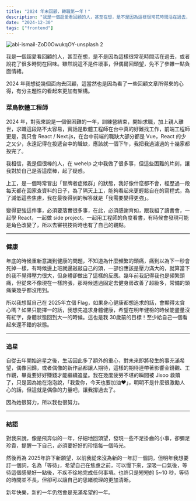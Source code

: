 ```yaml
---
title: "2024 年末回顧，轉職第一年！"
description: "我是一個超愛看回顧的人，甚至在想，是不是因為這樣很常花時間活在過去，或者說花了很多時間在回味。雖然說這不是件壞事，但偶爾回頭望，免不了參雜一點負面情緒。"
date: "2024-12-30"
tags: ["frontend"]
---
```


![abi-ismail-ZoD0OwukqOY-unsplash 2](https://github.com/user-attachments/assets/0358bea5-b0f1-4a9f-b32d-cc2580b45c4d)

我是一個超愛看回顧的人，甚至在想，是不是因為這樣很常花時間活在過去，或者說花了很多時間在回味。雖然說這不是件壞事，但偶爾回頭望，免不了參雜一點負面情緒。

2024 年我想從幾個面向去回顧，這當然也是因為看了一些回顧文章所得來的心得，有分主題性的看起來更加有架構。

### 菜鳥軟體工程師

2024 年，對我來說是一個很困難的一年，訓練營結束，開始求職，加上親人離世，求職這段路不太容易，實話是軟體工程師在台中真的好難找工作，前端工程師更是，我只會 React / Next.js，在台中前端的職缺大部分都是 Vue，React 的少之又少，永遠記得在投遞台中的職缺，應該就一個下午，我把我過濾過的十幾家都投完了。

我相信，我是個很棒的人，在 wehelp 之中我做了很多事，但這些困難的片刻，讓我對於自己是否這麼棒，起了疑惑。

上工，是一個時常冒出「冒牌者症候群」的狀態，我好像什麼都不會，經歷過一段每天都在回家查資料的日子，為了隔天上工，能夠看起來更輕鬆自在的寫程式，為了減低這些焦慮，我在最後得到的解答就是「我需要變得更強」。

變得更強這件事，必須要落實很多事，在此，必須感謝育如，跟我組了讀書會，一起學 React，一起做 side project。一起用工程師的角度看書，有時候會發現可能是角色改變了，所以去審視技術時也有了自己的觀點。

---

### 健康

年底的時候重新意識到健康的問題，不知道為什麼頻繁的頭痛，痛到以為下一秒會死掉一樣，有時候邊上班就邊敲敲自己的頭，一部份應該是壓力滿大的，就算當下的我不覺得壓力很大，但身體卻做出了這樣的反應。幾年前我記得我也是頻繁頭痛，但從來不像現在一樣誇張，那時候透過固定去健身房改善了超級多，常備的頭痛藥幾乎都沒用到。

所以我想幫自己在 2025年立個 Flag，如果身心健康都想追求的話，會顯得太貪心嗎？如果只能擇一的話，我想先追求身體健康，希望在明年健檢的時候能盡量沒有紅字，身體狀態回到大一的時候。這也是我 30歲前的目標！至少給自己一個看起來還不錯的狀態。

---

### 追星

自從去年開始追星之後，生活因此多了額外的重心，對未來即將發生的事充滿希望，偶像回歸，或者偶像的新作品都讓人期待，這樣的期待連帶著影響金錢觀、工作觀，畢竟要好好賺錢才能繼續追星。我在幾度疲勞不堪的瞬間被 Jisoo 救贖了，只是因為她在泡泡說，「我愛你，今天也要加油❤️」，明明不是什麼很激勵人心的話，但這就是偶像的力量吧，讓我撐過去了。

因為她很努力，所以我也很努力。

---

### 結語

對我來說，像是飛奔似的一年，仔細地回頭望，發現一些不足掛齒的小事，卻彌足珍貴，提醒一下自己，必須要好好的珍惜每一個時光。

然後再為 2025年許下新願望，以前我從來沒為新的一年訂一個詞，但明年我想要訂一個詞，名為「等待」，希望自己在焦慮之前，可以慢下來，深吸一口氣後，等待這個感覺好一點後，不疾不徐地完成任何事項。也許只是短短的 5~10 秒，等待的時間並不長，但卻可以讓自己的思緒梳理的更加清晰。

新年快樂，新的一年仍然會是充滿希望的一年。